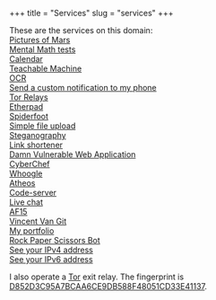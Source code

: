 +++
title = "Services"
slug = "services"
+++

These are the services on this domain:  
[Pictures of Mars](https://mars.abdullah.cloud)  
[Mental Math tests](https://maths.abdullah.cloud)  
[Calendar](https://calendar.abdullah.cloud)  
[Teachable Machine](https://tm.abdullah.cloud)  
[OCR](https://ocr.abdullah.cloud/)  
[Send a custom notification to my phone](https://message.abdullah.cloud)  
[Tor Relays](https://tor.abdullah.cloud)  
[Etherpad](http://etherpad.abdullah.cloud)  
[Spiderfoot](https://spiderfoot.abdullah.cloud)  
[Simple file upload](https://upload.abdullah.cloud)  
[Steganography](https://steganography.abdullah.cloud)  
[Link shortener](https://shortener.abdullah.cloud)  
[Damn Vulnerable Web Application](http://dvwa.abdullah.cloud)  
[CyberChef](https://cyberchef.abdullah.cloud)  
[Whoogle](http://whoogle.abdullah.cloud)  
[Atheos](http://atheos.abdullah.cloud)  
[Code-server](http://code-server.abdullah.cloud)  
[Live chat](https://chat.abdullah.cloud)  
[AF15](http://af15.abdullah.cloud)  
[Vincent Van Git](https://vincent.abdullah.cloud)  
[My portfolio](https://portfolio.abdullah.cloud)  
[Rock Paper Scissors Bot](https://rps.abdullah.cloud)  
[See your IPv4 address](https://ipv4.abdullah.cloud)  
[See your IPv6 address](https://ipv6.abdullah.cloud)  

I also operate a [Tor](https://www.torproject.org/) exit relay. The fingerprint is [D852D3C95A7BCAA6CE9DB588F48051CD33E41137](https://tor.abdullah.cloud/relay/D852D3C95A7BCAA6CE9DB588F48051CD33E41137.html).  
